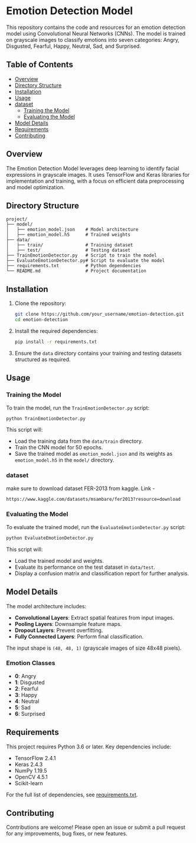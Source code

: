 
# Emotion Detection Model

This repository contains the code and resources for an emotion detection model using Convolutional Neural Networks (CNNs). The model is trained on grayscale images to classify emotions into seven categories: Angry, Disgusted, Fearful, Happy, Neutral, Sad, and Surprised.

## Table of Contents

- [Overview](#overview)
- [Directory Structure](#directory-structure)
- [Installation](#installation)
- [Usage](#usage)
- [dataset](#dataset)
  - [Training the Model](#training-the-model)
  - [Evaluating the Model](#evaluating-the-model)
- [Model Details](#model-details)
- [Requirements](#requirements)
- [Contributing](#contributing)

## Overview

The Emotion Detection Model leverages deep learning to identify facial expressions in grayscale images. It uses TensorFlow and Keras libraries for implementation and training, with a focus on efficient data preprocessing and model optimization.

## Directory Structure

```
project/
├── model/
│   ├── emotion_model.json    # Model architecture
│   ├── emotion_model.h5      # Trained weights
├── data/
│   ├── train/                # Training dataset
│   ├── test/                 # Testing dataset
├── TrainEmotionDetector.py   # Script to train the model
├── EvaluateEmotionDetector.py# Script to evaluate the model
├── requirements.txt          # Python dependencies
└── README.md                 # Project documentation
```

## Installation

1. Clone the repository:
   ```bash
   git clone https://github.com/your_username/emotion-detection.git
   cd emotion-detection
   ```

2. Install the required dependencies:
   ```bash
   pip install -r requirements.txt
   ```

3. Ensure the `data` directory contains your training and testing datasets structured as required.

## Usage

### Training the Model

To train the model, run the `TrainEmotionDetector.py` script:
```bash
python TrainEmotionDetector.py
```
This script will:
- Load the training data from the `data/train` directory.
- Train the CNN model for 50 epochs.
- Save the trained model as `emotion_model.json` and its weights as `emotion_model.h5` in the `model/` directory.

### dataset
make sure to download dataset FER-2013 from kaggle.
Link -
```bash
https://www.kaggle.com/datasets/msambare/fer2013?resource=download
```
### Evaluating the Model

To evaluate the trained model, run the `EvaluateEmotionDetector.py` script:
```bash
python EvaluateEmotionDetector.py
```
This script will:
- Load the trained model and weights.
- Evaluate its performance on the test dataset in `data/test`.
- Display a confusion matrix and classification report for further analysis.

## Model Details

The model architecture includes:
- **Convolutional Layers**: Extract spatial features from input images.
- **Pooling Layers**: Downsample feature maps.
- **Dropout Layers**: Prevent overfitting.
- **Fully Connected Layers**: Perform final classification.

The input shape is `(48, 48, 1)` (grayscale images of size 48x48 pixels).

### Emotion Classes
- **0**: Angry
- **1**: Disgusted
- **2**: Fearful
- **3**: Happy
- **4**: Neutral
- **5**: Sad
- **6**: Surprised

## Requirements

This project requires Python 3.6 or later. Key dependencies include:
- TensorFlow 2.4.1
- Keras 2.4.3
- NumPy 1.19.5
- OpenCV 4.5.1
- Scikit-learn

For the full list of dependencies, see [requirements.txt](requirements.txt).

## Contributing

Contributions are welcome! Please open an issue or submit a pull request for any improvements, bug fixes, or new features.

